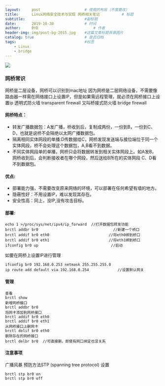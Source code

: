 ```yaml
---
layout:     post   				    # 使用的布局（不需要改）
title:      Linux网络安全技术与实现 网桥相关笔记          # 标题
subtitle:                           #副标题
date:       2019-10-30 				# 时间
author:     DYD 						# 作者
header-img: img/post-bg-2015.jpg 	#这篇文章标题背景图片
catalog: true 						# 是否归档
tags:								#标签
    - Linux
    - bridge
---
```


![](https://wx2.sinaimg.cn/mw1024/00804KuLgy1g8gc9lfrpxj30fk09q3yr.jpg)

### 网桥常识

网桥是二层设备，网桥可以识别到mac地址
因为网桥是二层网络设备，不需要像路由器一样需在网络接口上设置IP，但是如果需远程管理，就必须在网桥接口上设置ip
透明式防火墙 transparent firewall 又叫桥接式防火墙 bridge firewall

#### 网桥特点：

* 转发广播数据包：A发广播，桥收到后，复制成两份，一份到B，一份到C、D，也就是说桥不会隔绝以太网广播数据包。
* 隔离相同实体网段的单播:D传数据给C，网桥发现发送端与接位端位于同一个实体网段，桥不会处理这个数据包，A,B看不到数据。
* 不同实体网段单的单播，网桥只会将数据转发到相关实体网段上。如A发B，网桥收到后，会判断接收者在哪个网段，然后送给B所在的实体网段
C、D看不到数据包。

#### 优点:

* 部署能力强，不需要改变原来网络的环境，可以部署在任何希望有墙的地方。
* 隐蔽性好：不用设置IP，难以发现其存在。
* 安全性高：同上，没IP,没有攻击目标。

#### 部署:
```
echo 1 >/proc/sys/net/ipv4/ip_forward  //打开数据包转发功能
brctl addbr br0                                  //新建一个桥口
brctl addif br0 eth0                           //将eth0绑到桥口
brctl addif br0 eth1                           //将eth1绑到桥口
ifconfig br0 up                                 //启动
```

如要在网桥上设置IP进行管理
```
ifconfig br0 192.168.0.253 netmask 255.255.255.0
ip route add default via 192.168.0.254             //设置默认网关
```

#### 管理

```
查看
brctl show
新增网桥接口
brctl addbr br0
将网卡添加到网桥接口
brctl addif br0 eth0
brctl addif br0 eth1
从网桥接口上删网卡
brctl delif br0 eth0
删除存在的网桥接口
brctl delbr br0  //可直接删，即使有网口绑定也没关系
```

#### 注意事项
广播风暴
预防方法STP (spanning tree protocol)
设置
```
brctl stp br0 on
brctl stp br0 off
```
